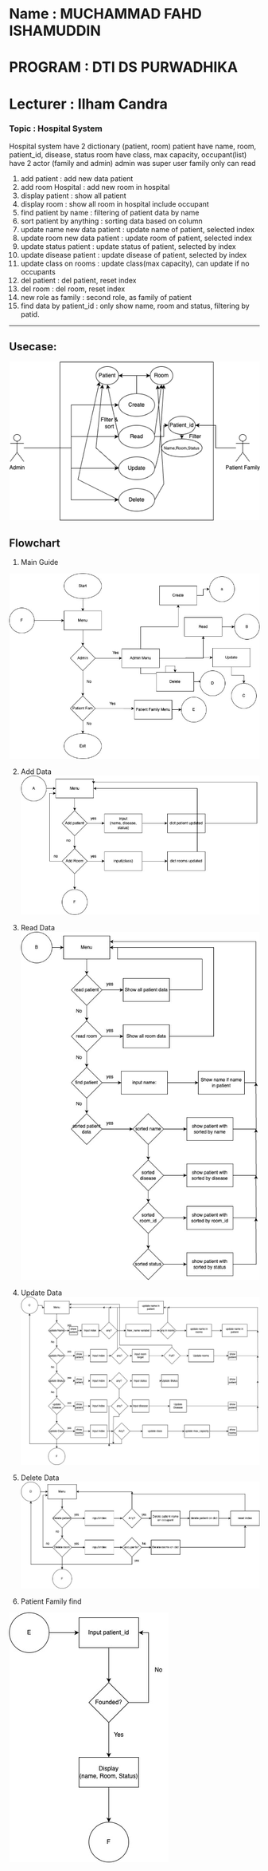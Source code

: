 # Name : MUCHAMMAD FAHD ISHAMUDDIN
# PROGRAM : DTI DS PURWADHIKA
# Lecturer : Ilham Candra
### Topic : Hospital System

Hospital system
have 2 dictionary (patient, room)
patient have name, room, patient_id, disease, status
room have class, max capacity, occupant(list)
have 2 actor (family and admin) admin was super user
family only can read
1. add patient : add new data patient
2. add room Hospital : add new room in hospital
3. display patient : show all patient
4. display room : show all room in hospital include occupant
5. find patient by name : filtering of patient data by name
6. sort patient by anything : sorting data based on column
7. update name new data patient : update name of patient, selected index
8. update room new data patient : update room of patient, selected index
9. update status patient : update status of patient, selected by index
10. update disease patient : update disease of patient, selected by index
11. update class on rooms : update class(max capacity), can update if no occupants
12. del patient : del patient, reset index
13. del room : del room, reset index
14. new role as family : second role, as family of patient
15. find data by patient_id : only show name, room and status, filtering by patid.
***
Usecase: 
---
![image](test.png "usecase")

Flowchart
---
1. Main Guide

![image](1-main.jpg "main")

2. Add Data
![image](2-add.jpg "main")

3. Read Data
![image](3-read.jpg "main")

4. Update Data
![image](4-update.jpg "main")

5. Delete Data
![image](5-delete.jpg "main")

6. Patient Family find

![image](6-patientfamily.jpg "main")